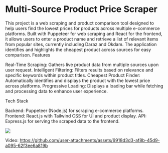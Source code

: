<h1>Multi-Source Product Price Scraper</h1>

This project is a web scraping and product comparison tool designed to help users find the lowest prices for products across multiple e-commerce platforms. Built with Puppeteer for web scraping and React for the frontend, it allows users to enter a product name and retrieve a list of relevant items from popular sites, currently including Daraz and Okdam. The application identifies and highlights the cheapest product across sources for easy comparison.
Features
<p>
    Real-Time Scraping: Gathers live product data from multiple sources upon user request.
    Intelligent Filtering: Filters results based on relevance and specific keywords within product titles.
    Cheapest Product Finder: Automatically identifies and displays the product with the lowest price across platforms.
    Progressive Loading: Displays a loading bar while fetching and processing data to enhance user experience.
</p>
Tech Stack
<p>
    Backend: Puppeteer (Node.js) for scraping e-commerce platforms.
    Frontend: React.js with Tailwind CSS for UI and product display.
    API: Express.js for serving the scraped data to the frontend.
    </p>
<img src="https://github.com/user-attachments/assets/af520dd6-c295-48e7-af30-436c13301958"/>


Video:
https://github.com/user-attachments/assets/6918d3d3-af8b-45d9-a095-62f3ee6a819b

